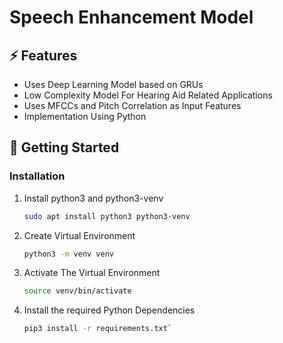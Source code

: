 # Speech Enhancement Model

## ⚡ Features
- Uses Deep Learning Model based on GRUs
- Low Complexity Model For Hearing Aid Related Applications
- Uses MFCCs and Pitch Correlation as Input Features
- Implementation Using Python

## 🚀 Getting Started
### Installation
1. Install python3 and python3-venv 
   ```sh
   sudo apt install python3 python3-venv
   ```
2. Create Virtual Environment
   ```sh
   python3 -m venv venv
   ```
3. Activate The Virtual Environment
    ```sh
    source venv/bin/activate
    ```
4. Install the required Python Dependencies
    ```sh
    pip3 install -r requirements.txt`
    ```
    
<!--
### ⚡️Progress
- [ ] Audio Utilities
- [ ] Creating Speech + Noise Dataset
- [ ] Audio Utilities
- [ ] Creating Dataset
- [ ] DL Model
- [ ] Training
- [ ] Evaluation of Model
- [ ] Audiogram Compensation
- [ ] Real Time Processing
-->

<!--
## 📄 Docs
Check out our [documentation]().
-->